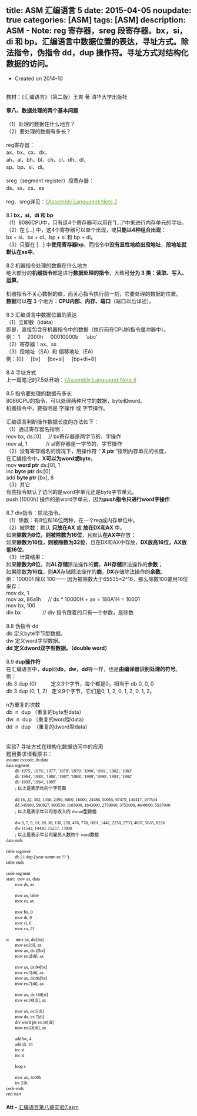 title: ASM 汇编语言 5
date: 2015-04-05
noupdate: true
categories: [ASM]
tags: [ASM]
description: ASM - Note&#58; reg 寄存器，sreg 段寄存器。bx，si，di 和 bp。汇编语言中数据位置的表达，寻址方式。除法指令，伪指令 dd，dup 操作符。寻址方式对结构化数据的访问。
---

<ul><li>Created on 2014-10</li></ul><br/>

<div style="word-wrap: break-word; -webkit-nbsp-mode: space; -webkit-line-break: after-white-space;"><div>教材：《汇编语言》（第二版）王爽 著 清华大学出版社</div><div><br/></div><b>章八、数据处理的两个基本问题</b><div><b><br/></b><div>（1）处理的数据在什么地方？</div><div>（2）要处理的数据有多长？</div><div><br/></div><div>reg寄存器：</div><div>ax、bx、cx、dx，</div><div>ah、al、bh、bl、ch、cl、dh、dl，</div><div>sp、bp、si、di。</div><div><br/></div><div>sreg（segment register）段寄存器：</div><div>ds、ss、cs、es</div><div><br/></div><div>reg、sreg详见：<a href="evernote:///view/7264256/s33/8044c0d3-ee39-415c-ab93-3c3142fcfd6e/8044c0d3-ee39-415c-ab93-3c3142fcfd6e/" style="color: rgb(105, 170, 53);">《Assembly Language》 Note 2</a></div><div><br/></div><div>8.1 <b>bx，si，di 和 bp</b></div><div>（1）8086CPU中，只有这4个寄存器可以用在”[...]“中来进行内存单元的寻址。</div><div>（2）在 [...] 中，这4个寄存器可以单个出现，或<b>只能以4种组合出现</b>：</div><div>bx + si、bx + di、bp + si 和 bp + di。</div><div>（3）只要在 [...] 中<b>使用寄存器bp</b>，而指令中<b>没有显性地给出段地址</b>，<b>段地址就默认在ss中</b>。</div><div><br/></div><div>8.2 机器指令处理的数据在什么地方</div><div>绝大部分的<b>机器指令</b>都是进行<b>数据处理的指令</b>，大致可<b>分为 3 类：读取、写入、运算</b>。</div><div><br/></div><div>机器指令不关心数据的值，而关心指令执行前一刻，它要处理的数据的位置。</div><div><b>数据</b>可以<b>在</b> 3 个地方：<b>CPU内部、内存、端口</b>（端口以后详述）。</div><div><br/></div><div>8.3 汇编语言中数据位置的表达</div><div>（1）立即数（idata）</div><div>即是，直接包含在机器指令中的数据（执行前在CPU的指令缓冲器中）。</div><div>例： 1 &nbsp; &nbsp; 2000h &nbsp; &nbsp; 00010000b &nbsp; &nbsp; ‘abc’</div><div>（2）寄存器：ax、ss</div><div>（3）段地址（SA）和 偏移地址（EA）</div><div>例：[0] &nbsp; &nbsp; [bx] &nbsp; &nbsp; [bx+si] &nbsp; &nbsp; [bp+di+8]</div><div><br/></div><div>8.4 寻址方式</div><div>上一篇笔记的7.5处开始：<a href="evernote:///view/7264256/s33/ce7be01e-6f8e-42ae-ac96-e4dce5baedc0/ce7be01e-6f8e-42ae-ac96-e4dce5baedc0/" style="color:#69aa35">《Assembly Language》 Note 4</a></div><div><br/></div><div>8.5 指令要处理的数据有多长</div><div>8086CPU的指令，可以处理两种尺寸的数据，byte和word。</div><div>机器指令中，要指明是 字操作 或 字节操作。</div><div><br/></div><div>汇编语言判断操作数据长度的办法如下：</div><div>（1）通过寄存器名指明：</div><div>mov bx, ds:[0] &nbsp; &nbsp; // bx寄存器是两字节的，字操作</div><div>mov al, 1 &nbsp; &nbsp; &nbsp; &nbsp; &nbsp; &nbsp; // al寄存器是一字节的，字节操作</div><div>（2）没有寄存器名的情况下，用操作符 “&nbsp;<b>X ptr&nbsp;</b>”指明内存单元的长度，</div><div>在汇编指令中，<b>X可以为word或byte</b>。</div><div>mov <b>word ptr</b> ds:[0], 1</div><div>inc <b>byte ptr</b> ds:[0]</div><div>add <b>byte ptr</b> [bx], 8</div><div>（3）其它</div><div>有些指令默认了访问的是word字单元还是byte字节单元。</div><div>push [1000h] 操作的是word字单元，因为<b>push指令只进行word字操作</b></div><div><b><br/></b></div><div>8.7 div指令：除法指令。</div><div>（1）除数：有8位和16位两种，在一个reg或内存单位中。</div><div>（2）被除数：默认 <b>只放在AX</b>&nbsp;或 <b>放在DX和AX&nbsp;</b>中。</div><div>如果<b>除数为8位，则被除数为16位</b>，且默认<b>在AX中</b>存放；</div><div>如果<b>除数为16位，则被除数为32位</b>，且在DX和AX中存放，<b>DX放高16位，AX放低16位</b>。</div><div>（3）计算结果：</div><div>如果<b>除数为8位</b>，则<b>AL存储</b>除法操作的<b>商</b>，<b>AH存储</b>除法操作的<b>余数</b>；</div><div>如果除数<b>为16位</b>，则<b>AX</b>存储除法操作的<b>商</b>，<b>DX</b>存储除法操作的<b>余数</b>。</div><div>例：100001 除以 100—— 因为被除数大于65535=2^16，那么除数100要用16位来存：</div><div>mov dx, 1</div><div>mov ax, 86a1h &nbsp; &nbsp; // dx * 10000H + ax = 186A1H = 10001</div><div>mov bx, 100</div><div>div bx &nbsp; &nbsp; &nbsp; &nbsp; &nbsp; &nbsp; &nbsp; // div 指令跟着的只有一个参数，是除数</div><div><br/></div><div>8.8 伪指令 dd</div><div>db 定义byte字节型数据。</div><div>dw 定义word字型数据。</div><div><b>dd 定义dword双字型数据。（double word）</b></div><div><b><br/></b></div><div>8.9 <b>dup操作符</b></div><div>在汇编语言中，<b>dup</b>同<b>db，dw，dd</b>等一样，也是<b>由编译器识别处理的符号</b>。</div><div>例：</div><div>db 3 dup (0) &nbsp; &nbsp; &nbsp; &nbsp; &nbsp;定义3个字节，每个都是0，相当于 db 0, 0, 0</div><div>db 3 dup (0, 1, 2) &nbsp; 定义9个字节，它们是0, 1, 2,&nbsp;0, 1, 2,&nbsp;0, 1, 2。</div><div><br/></div><div>n为重复的次数</div><div>db &nbsp;n &nbsp;dup （重复的byte型data）</div><div>dw &nbsp;n &nbsp;dup （重复的word型data）</div><div>dd &nbsp;n &nbsp;dup &nbsp;（重复的dword型data）</div><div><br/></div><div><br/></div><div>实验7 寻址方式在结构化数据访问中的应用</div><div>题目要求请看原书：</div><div align="left"><font color="#010101" face="新宋体" size="1"><span style="font-size:9pt">assume cs:code, ds:data</span></font></div><div align="left"><font color="#010101" face="新宋体" size="1"><span style="font-size:9pt">data segment</span></font></div><div align="left"><font color="#010101" face="新宋体" size="1"><span style="font-size:9pt">&nbsp;&nbsp;&nbsp;&nbsp;&nbsp;&nbsp;&nbsp;&nbsp;db &apos;1975&apos;, &apos;1976&apos;, &apos;1977&apos;, &apos;1978&apos;, &apos;1979&apos;, &apos;1980&apos;, &apos;1981&apos;, &apos;1982&apos;, &apos;1983&apos;</span></font></div><div align="left"><font color="#010101" face="新宋体" size="1"><span style="font-size:9pt">&nbsp;&nbsp;&nbsp;&nbsp;&nbsp;&nbsp;&nbsp;&nbsp;db &apos;1984&apos;, &apos;1985&apos;, &apos;1986&apos;, &apos;1987&apos;, &apos;1988&apos;, &apos;1989&apos;, &apos;1990&apos;, &apos;1991&apos;, &apos;1992&apos;</span></font></div><div align="left"><font color="#010101" face="新宋体" size="1"><span style="font-size:9pt">&nbsp;&nbsp;&nbsp;&nbsp;&nbsp;&nbsp;&nbsp;&nbsp;db &apos;1993&apos;, &apos;1994&apos;, &apos;1995&apos;</span></font></div><div align="left"><font color="#010101" face="新宋体" size="1"><span style="font-size:9pt">&nbsp;&nbsp;&nbsp;&nbsp;&nbsp;&nbsp;&nbsp;&nbsp;;</span></font> <font color="#010101" face="Times New Roman" size="1"><span style="font-size:9pt">以上是表示年的个字符串</span></font></div><div align="left"><font color="#010101" face="新宋体" size="1"><span style="font-size:9pt"><br/></span></font></div><div align="left"><font color="#010101" face="新宋体" size="1"><span style="font-size:9pt">&nbsp;&nbsp;&nbsp;&nbsp;&nbsp;&nbsp;&nbsp;&nbsp;dd 16, 22, 382, 1356, 2390, 8000, 16000, 24486, 50065, 97479, 140417, 197514</span></font></div><div align="left"><font color="#010101" face="新宋体" size="1"><span style="font-size:9pt">&nbsp;&nbsp;&nbsp;&nbsp;&nbsp;&nbsp;&nbsp;&nbsp;dd 345980, 590827, 803530, 1183000, 1843000, 2759000, 3753000, 4649000, 5937000</span></font></div><div align="left"><font color="#010101" face="新宋体" size="1"><span style="font-size:9pt">&nbsp;&nbsp;&nbsp;&nbsp;&nbsp;&nbsp;&nbsp;&nbsp;;</span></font> <font color="#010101" face="Times New Roman" size="1"><span style="font-size:9pt">以上是表示年公司总收入的</span></font> <font color="#010101" face="新宋体" size="1"><span style="font-size:9pt">dword</span></font><font color="#010101" face="Times New Roman" size="1"><span style="font-size:9pt">型数据</span></font></div><div align="left"><font color="#010101" face="新宋体" size="1"><span style="font-size:9pt"><br/></span></font></div><div align="left"><font color="#010101" face="新宋体" size="1"><span style="font-size:9pt">&nbsp;&nbsp;&nbsp;&nbsp;&nbsp;&nbsp;&nbsp;&nbsp;dw 3, 7, 9, 13, 28, 38, 130, 220, 476, 778, 1001, 1442, 2258, 2793, 4037, 5635, 8226</span></font></div><div align="left"><font color="#010101" face="新宋体" size="1"><span style="font-size:9pt">&nbsp;&nbsp;&nbsp;&nbsp;&nbsp;&nbsp;&nbsp;&nbsp;dw 11542, 14430, 15257, 17800</span></font></div><div align="left"><font color="#010101" face="新宋体" size="1"><span style="font-size:9pt">&nbsp;&nbsp;&nbsp;&nbsp;&nbsp;&nbsp;&nbsp;&nbsp;;</span></font> <font color="#010101" face="Times New Roman" size="1"><span style="font-size:9pt">以上是表示年公司雇员人数的个</span></font> <font color="#010101" face="新宋体" size="1"><span style="font-size:9pt">word</span></font><font color="#010101" face="Times New Roman" size="1"><span style="font-size:9pt">数据</span></font></div><div align="left"><font color="#010101" face="新宋体" size="1"><span style="font-size:9pt">data ends</span></font></div><div align="left"><font color="#010101" face="新宋体" size="1"><span style="font-size:9pt"><br/></span></font></div><div align="left"><font color="#010101" face="新宋体" size="1"><span style="font-size:9pt">table segment</span></font></div><div align="left"><font color="#010101" face="新宋体" size="1"><span style="font-size:9pt">&nbsp;&nbsp;&nbsp;&nbsp;&nbsp;&nbsp;&nbsp;&nbsp;db 21 dup (&apos;year summ ne ?? &apos;)</span></font></div><div align="left"><font color="#010101" face="新宋体" size="1"><span style="font-size:9pt">table ends</span></font></div><div align="left"><font color="#010101" face="新宋体" size="1"><span style="font-size:9pt"><br/></span></font></div><div align="left"><font color="#010101" face="新宋体" size="1"><span style="font-size:9pt">code segment</span></font></div><div align="left"><font color="#010101" face="新宋体" size="1"><span style="font-size:9pt">start:&nbsp;&nbsp;mov ax, data</span></font></div><div align="left"><font color="#010101" face="新宋体" size="1"><span style="font-size:9pt">&nbsp;&nbsp;&nbsp;&nbsp;&nbsp;&nbsp;&nbsp;&nbsp;mov ds, ax</span></font></div><div align="left"><font color="#010101" face="新宋体" size="1"><span style="font-size:9pt">&nbsp;&nbsp;&nbsp;&nbsp;&nbsp;&nbsp;&nbsp;&nbsp;</span></font></div><div align="left"><font color="#010101" face="新宋体" size="1"><span style="font-size:9pt">&nbsp;&nbsp;&nbsp;&nbsp;&nbsp;&nbsp;&nbsp;&nbsp;mov ax, table</span></font></div><div align="left"><font color="#010101" face="新宋体" size="1"><span style="font-size:9pt">&nbsp;&nbsp;&nbsp;&nbsp;&nbsp;&nbsp;&nbsp;&nbsp;mov es, ax</span></font></div><div align="left"><font color="#010101" face="新宋体" size="1"><span style="font-size:9pt"><br/></span></font></div><div align="left"><font color="#010101" face="新宋体" size="1"><span style="font-size:9pt">&nbsp;&nbsp;&nbsp;&nbsp;&nbsp;&nbsp;&nbsp;&nbsp;mov bx, 0</span></font></div><div align="left"><font color="#010101" face="新宋体" size="1"><span style="font-size:9pt">&nbsp;&nbsp;&nbsp;&nbsp;&nbsp;&nbsp;&nbsp;&nbsp;mov di, 0</span></font></div><div align="left"><font color="#010101" face="新宋体" size="1"><span style="font-size:9pt">&nbsp;&nbsp;&nbsp;&nbsp;&nbsp;&nbsp;&nbsp;&nbsp;mov si, 0</span></font></div><div align="left"><font color="#010101" face="新宋体" size="1"><span style="font-size:9pt">&nbsp;&nbsp;&nbsp;&nbsp;&nbsp;&nbsp;&nbsp;&nbsp;mov cx, 21</span></font></div><div align="left"><font color="#010101" face="新宋体" size="1"><span style="font-size:9pt"><br/></span></font></div><div align="left"><font color="#010101" face="新宋体" size="1"><span style="font-size:9pt">s:&nbsp;&nbsp;&nbsp;&nbsp;&nbsp;&nbsp;mov ax, ds:[bx]</span></font></div><div align="left"><font color="#010101" face="新宋体" size="1"><span style="font-size:9pt">&nbsp;&nbsp;&nbsp;&nbsp;&nbsp;&nbsp;&nbsp;&nbsp;mov es:[di], ax</span></font></div><div align="left"><font color="#010101" face="新宋体" size="1"><span style="font-size:9pt">&nbsp;&nbsp;&nbsp;&nbsp;&nbsp;&nbsp;&nbsp;&nbsp;mov ax, ds:2[bx]</span></font></div><div align="left"><font color="#010101" face="新宋体" size="1"><span style="font-size:9pt">&nbsp;&nbsp;&nbsp;&nbsp;&nbsp;&nbsp;&nbsp;&nbsp;mov es:2[di], ax</span></font></div><div align="left"><font color="#010101" face="新宋体" size="1"><span style="font-size:9pt"><br/></span></font></div><div align="left"><font color="#010101" face="新宋体" size="1"><span style="font-size:9pt">&nbsp;&nbsp;&nbsp;&nbsp;&nbsp;&nbsp;&nbsp;&nbsp;mov ax, ds:84[bx]</span></font></div><div align="left"><font color="#010101" face="新宋体" size="1"><span style="font-size:9pt">&nbsp;&nbsp;&nbsp;&nbsp;&nbsp;&nbsp;&nbsp;&nbsp;mov es:5[di], ax</span></font></div><div align="left"><font color="#010101" face="新宋体" size="1"><span style="font-size:9pt">&nbsp;&nbsp;&nbsp;&nbsp;&nbsp;&nbsp;&nbsp;&nbsp;mov ax, ds:86[bx]</span></font></div><div align="left"><font color="#010101" face="新宋体" size="1"><span style="font-size:9pt">&nbsp;&nbsp;&nbsp;&nbsp;&nbsp;&nbsp;&nbsp;&nbsp;mov es:7[di], ax</span></font></div><div align="left"><font color="#010101" face="新宋体" size="1"><span style="font-size:9pt"><br/></span></font></div><div align="left"><font color="#010101" face="新宋体" size="1"><span style="font-size:9pt">&nbsp;&nbsp;&nbsp;&nbsp;&nbsp;&nbsp;&nbsp;&nbsp;mov ax, ds:168[si]</span></font></div><div align="left"><font color="#010101" face="新宋体" size="1"><span style="font-size:9pt">&nbsp;&nbsp;&nbsp;&nbsp;&nbsp;&nbsp;&nbsp;&nbsp;mov es:10[di], ax</span></font></div><div align="left"><font color="#010101" face="新宋体" size="1"><span style="font-size:9pt"><br/></span></font></div><div align="left"><font color="#010101" face="新宋体" size="1"><span style="font-size:9pt">&nbsp;&nbsp;&nbsp;&nbsp;&nbsp;&nbsp;&nbsp;&nbsp;mov ax, es:5[di]</span></font></div><div align="left"><font color="#010101" face="新宋体" size="1"><span style="font-size:9pt">&nbsp;&nbsp;&nbsp;&nbsp;&nbsp;&nbsp;&nbsp;&nbsp;mov dx, es:7[di]</span></font></div><div align="left"><font color="#010101" face="新宋体" size="1"><span style="font-size:9pt">&nbsp;&nbsp;&nbsp;&nbsp;&nbsp;&nbsp;&nbsp;&nbsp;div word ptr es:10[di]</span></font></div><div align="left"><font color="#010101" face="新宋体" size="1"><span style="font-size:9pt">&nbsp;&nbsp;&nbsp;&nbsp;&nbsp;&nbsp;&nbsp;&nbsp;mov es:13[di], ax</span></font></div><div align="left"><font color="#010101" face="新宋体" size="1"><span style="font-size:9pt"><br/></span></font></div><div align="left"><font color="#010101" face="新宋体" size="1"><span style="font-size:9pt">&nbsp;&nbsp;&nbsp;&nbsp;&nbsp;&nbsp;&nbsp;&nbsp;add bx, 4</span></font></div><div align="left"><font color="#010101" face="新宋体" size="1"><span style="font-size:9pt">&nbsp;&nbsp;&nbsp;&nbsp;&nbsp;&nbsp;&nbsp;&nbsp;add di, 16</span></font></div><div align="left"><font color="#010101" face="新宋体" size="1"><span style="font-size:9pt">&nbsp;&nbsp;&nbsp;&nbsp;&nbsp;&nbsp;&nbsp;&nbsp;inc si</span></font></div><div align="left"><font color="#010101" face="新宋体" size="1"><span style="font-size:9pt">&nbsp;&nbsp;&nbsp;&nbsp;&nbsp;&nbsp;&nbsp;&nbsp;inc si</span></font></div><div align="left"><font color="#010101" face="新宋体" size="1"><span style="font-size:9pt"><br/></span></font></div><div align="left"><font color="#010101" face="新宋体" size="1"><span style="font-size:9pt">&nbsp;&nbsp;&nbsp;&nbsp;&nbsp;&nbsp;&nbsp;&nbsp;loop s</span></font></div><div align="left"><font color="#010101" face="新宋体" size="1"><span style="font-size:9pt"><br/></span></font></div><div align="left"><font color="#010101" face="新宋体" size="1"><span style="font-size:9pt">&nbsp;&nbsp;&nbsp;&nbsp;&nbsp;&nbsp;&nbsp;&nbsp;mov ax, 4c00h</span></font></div><div align="left"><font color="#010101" face="新宋体" size="1"><span style="font-size:9pt">&nbsp;&nbsp;&nbsp;&nbsp;&nbsp;&nbsp;&nbsp;&nbsp;int 21h</span></font></div><div align="left"><font color="#010101" face="新宋体" size="1"><span style="font-size:9pt">code ends</span></font></div><div align="left"><font color="#010101" face="新宋体" size="1"><span style="font-size:9pt">end start</span></font></div><div><br/></div><div><strong>Att - </strong><a title="Attachment 附件" href="http://7vzp67.com1.z0.glb.clouddn.com/Assembly%20Language%20-%20Note%205/%E6%B1%87%E7%BC%96%E8%AF%AD%E8%A8%80%E7%AC%AC%E5%85%AB%E7%AB%A0%E5%AE%9E%E9%AA%8C7.asm" target="_blank">汇编语言第八章实验7.asm</a><br/></div></div></div>
